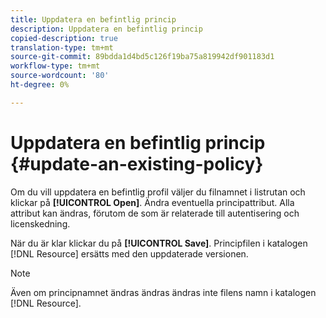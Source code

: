 ```yaml
---
title: Uppdatera en befintlig princip
description: Uppdatera en befintlig princip
copied-description: true
translation-type: tm+mt
source-git-commit: 89bdda1d4bd5c126f19ba75a819942df901183d1
workflow-type: tm+mt
source-wordcount: '80'
ht-degree: 0%

---
```



# Uppdatera en befintlig princip {#update-an-existing-policy}

Om du vill uppdatera en befintlig profil väljer du filnamnet i listrutan och klickar på **[!UICONTROL Open]**. Ändra eventuella principattribut. Alla attribut kan ändras, förutom de som är relaterade till autentisering och licenskedning.

När du är klar klickar du på **[!UICONTROL Save]**. Principfilen i katalogen [!DNL Resource] ersätts med den uppdaterade versionen.

>[!NOTE]
>
>Även om principnamnet ändras ändras ändras inte filens namn i katalogen [!DNL Resource].

